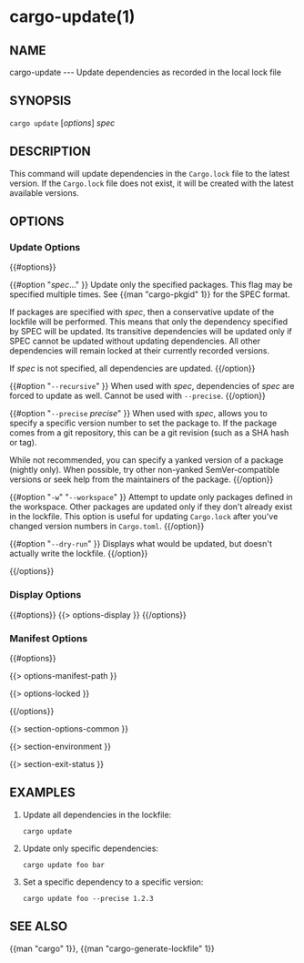 # cargo-update(1)

## NAME

cargo-update --- Update dependencies as recorded in the local lock file

## SYNOPSIS

`cargo update` [_options_] _spec_

## DESCRIPTION

This command will update dependencies in the `Cargo.lock` file to the latest
version. If the `Cargo.lock` file does not exist, it will be created with the
latest available versions.

## OPTIONS

### Update Options

{{#options}}

{{#option "_spec_..." }}
Update only the specified packages. This flag may be specified
multiple times. See {{man "cargo-pkgid" 1}} for the SPEC format.

If packages are specified with _spec_, then a conservative update of
the lockfile will be performed. This means that only the dependency specified
by SPEC will be updated. Its transitive dependencies will be updated only if
SPEC cannot be updated without updating dependencies.  All other dependencies
will remain locked at their currently recorded versions.

If _spec_ is not specified, all dependencies are updated.
{{/option}}

{{#option "`--recursive`" }}
When used with _spec_, dependencies of _spec_ are forced to update as well.
Cannot be used with `--precise`.
{{/option}}

{{#option "`--precise` _precise_" }}
When used with _spec_, allows you to specify a specific version number to set
the package to. If the package comes from a git repository, this can be a git
revision (such as a SHA hash or tag).

While not recommended, you can specify a yanked version of a package (nightly only).
When possible, try other non-yanked SemVer-compatible versions or seek help
from the maintainers of the package.
{{/option}}

{{#option "`-w`" "`--workspace`" }}
Attempt to update only packages defined in the workspace. Other packages
are updated only if they don't already exist in the lockfile. This
option is useful for updating `Cargo.lock` after you've changed version
numbers in `Cargo.toml`.
{{/option}}

{{#option "`--dry-run`" }}
Displays what would be updated, but doesn't actually write the lockfile.
{{/option}}

{{/options}}

### Display Options

{{#options}}
{{> options-display }}
{{/options}}

### Manifest Options

{{#options}}

{{> options-manifest-path }}

{{> options-locked }}

{{/options}}

{{> section-options-common }}

{{> section-environment }}

{{> section-exit-status }}

## EXAMPLES

1. Update all dependencies in the lockfile:

       cargo update

2. Update only specific dependencies:

       cargo update foo bar

3. Set a specific dependency to a specific version:

       cargo update foo --precise 1.2.3

## SEE ALSO
{{man "cargo" 1}}, {{man "cargo-generate-lockfile" 1}}
